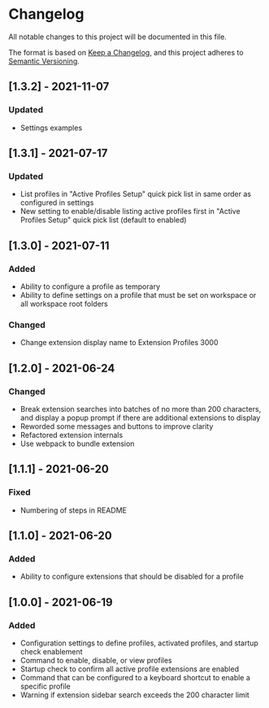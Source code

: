 # Changelog
All notable changes to this project will be documented in this file.

The format is based on [Keep a Changelog](https://keepachangelog.com/en/1.0.0/),
and this project adheres to [Semantic Versioning](https://semver.org/spec/v2.0.0.html).

## [1.3.2] - 2021-11-07
### Updated
- Settings examples

## [1.3.1] - 2021-07-17
### Updated
- List profiles in \"Active Profiles Setup\" quick pick list in same order as configured in settings
- New setting to enable/disable listing active profiles first in \"Active Profiles Setup\" quick pick list (default to enabled)

## [1.3.0] - 2021-07-11
### Added
- Ability to configure a profile as temporary
- Ability to define settings on a profile that must be set on workspace or all workspace root folders
### Changed
- Change extension display name to Extension Profiles 3000

## [1.2.0] - 2021-06-24
### Changed
- Break extension searches into batches of no more than 200 characters, and display a popup prompt if there are additional extensions to display
- Reworded some messages and buttons to improve clarity
- Refactored extension internals
- Use webpack to bundle extension

## [1.1.1] - 2021-06-20
### Fixed
- Numbering of steps in README

## [1.1.0] - 2021-06-20
### Added
- Ability to configure extensions that should be disabled for a profile

## [1.0.0] - 2021-06-19
### Added
- Configuration settings to define profiles, activated profiles, and startup check enablement
- Command to enable, disable, or view profiles
- Startup check to confirm all active profile extensions are enabled
- Command that can be configured to a keyboard shortcut to enable a specific profile
- Warning if extension sidebar search exceeds the 200 character limit
